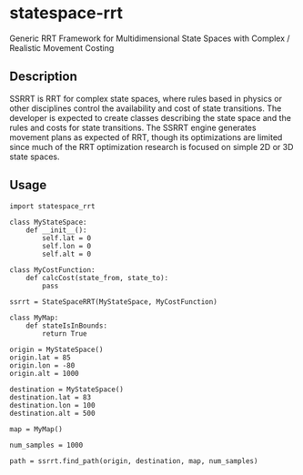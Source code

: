 # statespace-rrt
Generic RRT Framework for Multidimensional State Spaces with Complex / Realistic Movement Costing

## Description
SSRRT is RRT for complex state spaces, where rules based in physics or other disciplines control the availability and cost of state transitions.  The developer is expected to create classes describing the state space and the rules and costs for state transitions.  The SSRRT engine generates movement plans as expected of RRT, though its optimizations are limited since much of the RRT optimization research is focused on simple 2D or 3D state spaces.

## Usage
```
import statespace_rrt

class MyStateSpace:
    def __init__():
        self.lat = 0
        self.lon = 0
        self.alt = 0

class MyCostFunction:
    def calcCost(state_from, state_to):
        pass

ssrrt = StateSpaceRRT(MyStateSpace, MyCostFunction)

class MyMap:
    def stateIsInBounds:
        return True

origin = MyStateSpace()
origin.lat = 85
origin.lon = -80
origin.alt = 1000

destination = MyStateSpace()
destination.lat = 83
destination.lon = 100
destination.alt = 500

map = MyMap()

num_samples = 1000

path = ssrrt.find_path(origin, destination, map, num_samples)
```
